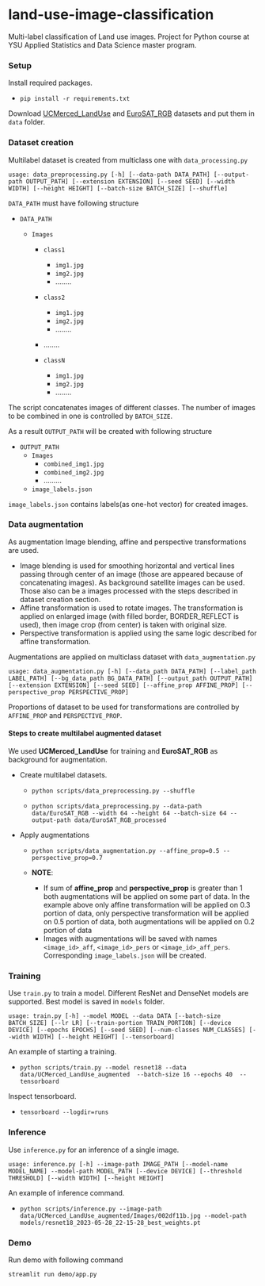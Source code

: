 # land-use-image-classification
Multi-label classification of Land use images. Project for Python course at YSU Applied Statistics and Data Science master program.

### Setup

Install required packages.
- ```
  pip install -r requirements.txt
  ```

Download [UCMerced_LandUse](http://weegee.vision.ucmerced.edu/datasets/landuse.html) and [EuroSAT_RGB](https://github.com/phelber/EuroSAT) datasets and put them in `data` folder.

### Dataset creation

Multilabel dataset is created from multiclass one with `data_processing.py`

```
usage: data_preprocessing.py [-h] [--data-path DATA_PATH] [--output-path OUTPUT_PATH] [--extension EXTENSION] [--seed SEED] [--width WIDTH] [--height HEIGHT] [--batch-size BATCH_SIZE] [--shuffle]
```

`DATA_PATH` must have following structure

- `DATA_PATH`

  - `Images`

    - `class1`
      - `img1.jpg`
      - `img2.jpg`
      - ........
    - `class2`
      - `img1.jpg`
      - `img2.jpg`
      - ........

    - ........
    - `classN`
      - `img1.jpg`
      - `img2.jpg`
      - ........

The script concatenates images of different classes. The number of images to be combined in one is controlled by `BATCH_SIZE`.

As a result `OUTPUT_PATH` will be created with following structure

- `OUTPUT_PATH`
  - `Images`
    - `combined_img1.jpg`
    - `combined_img2.jpg`
    - .........
  - `image_labels.json`

`image_labels.json` contains labels(as one-hot vector) for created images.

### Data augmentation

As augmentation Image blending, affine and perspective transformations are used.

- Image blending is used for smoothing horizontal and vertical lines passing through center of an image (those are appeared because of concatenating images). As background satellite images can be used. Those also can be a images processed with the steps described in dataset creation section.
- Affine transformation is used to rotate images. The transformation is applied on enlarged image (with filled border, BORDER_REFLECT is used), then image crop (from center) is taken with original size.
- Perspective transformation is applied using the same logic described for affine transformation.

Augmentations are applied on multiclass dataset with `data_augmentation.py`

```
usage: data_augmentation.py [-h] [--data_path DATA_PATH] [--label_path LABEL_PATH] [--bg_data_path BG_DATA_PATH] [--output_path OUTPUT_PATH] [--extension EXTENSION] [--seed SEED] [--affine_prop AFFINE_PROP] [--perspective_prop PERSPECTIVE_PROP]
```

Proportions of dataset to be used for transformations are controlled by `AFFINE_PROP` and `PERSPECTIVE_PROP`.

#### Steps to create multilabel augmented dataset

We used **UCMerced_LandUse**  for training and **EuroSAT_RGB** as background for augmentation.

- Create multilabel datasets.

  - ```
    python scripts/data_preprocessing.py --shuffle
    ```

  - ```
    python scripts/data_preprocessing.py --data-path data/EuroSAT_RGB --width 64 --height 64 --batch-size 64 --output-path data/EuroSAT_RGB_processed
    ```

- Apply augmentations

  - ```
    python scripts/data_augmentation.py --affine_prop=0.5 --perspective_prop=0.7
    ```

  - **NOTE**:

    - If sum of **affine_prop** and **perspective_prop** is greater than 1 both augmentations will be applied on some part of data. In the example above only affine transformation will be applied on 0.3 portion of data, only perspective transformation will be applied on 0.5 portion of data, both augmentations will be applied on 0.2 portion of data
    - Images with augmentations will be saved with names `<image_id>_aff`, `<image_id>_pers` or `<image_id>_aff_pers`. Corresponding `image_labels.json` will be created.


### Training
  Use  `train.py` to train a model. Different ResNet and DenseNet models are supported. Best model is saved in `models` folder. 

  ```
  usage: train.py [-h] --model MODEL --data DATA [--batch-size BATCH_SIZE] [--lr LR] [--train-portion TRAIN_PORTION] [--device DEVICE] [--epochs EPOCHS] [--seed SEED] [--num-classes NUM_CLASSES] [--width WIDTH] [--height HEIGHT] [--tensorboard]
  ```

  An example of starting a training. 

  - ```
    python scripts/train.py --model resnet18 --data data/UCMerced_LandUse_augmented  --batch-size 16 --epochs 40  --tensorboard
    ```
    

  Inspect tensorboard.
  - ```
    tensorboard --logdir=runs
    ```
    
### Inference

  Use `inference.py` for an inference of a single image.

  ```
  usage: inference.py [-h] --image-path IMAGE_PATH [--model-name MODEL_NAME] --model-path MODEL_PATH [--device DEVICE] [--threshold THRESHOLD] [--width WIDTH] [--height HEIGHT]
  ```

  An example of inference command.
  - ```
    python scripts/inference.py --image-path data/UCMerced_LandUse_augmented/Images/002df11b.jpg --model-path models/resnet18_2023-05-28_22-15-28_best_weights.pt
    ```


### Demo

Run demo with following command

```
streamlit run demo/app.py
```

